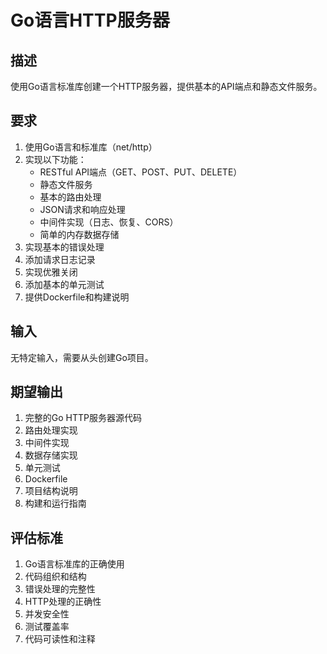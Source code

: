 # Go语言HTTP服务器

## 描述
使用Go语言标准库创建一个HTTP服务器，提供基本的API端点和静态文件服务。

## 要求
1. 使用Go语言和标准库（net/http）
2. 实现以下功能：
   - RESTful API端点（GET、POST、PUT、DELETE）
   - 静态文件服务
   - 基本的路由处理
   - JSON请求和响应处理
   - 中间件实现（日志、恢复、CORS）
   - 简单的内存数据存储
3. 实现基本的错误处理
4. 添加请求日志记录
5. 实现优雅关闭
6. 添加基本的单元测试
7. 提供Dockerfile和构建说明

## 输入
无特定输入，需要从头创建Go项目。

## 期望输出
1. 完整的Go HTTP服务器源代码
2. 路由处理实现
3. 中间件实现
4. 数据存储实现
5. 单元测试
6. Dockerfile
7. 项目结构说明
8. 构建和运行指南

## 评估标准
1. Go语言标准库的正确使用
2. 代码组织和结构
3. 错误处理的完整性
4. HTTP处理的正确性
5. 并发安全性
6. 测试覆盖率
7. 代码可读性和注释